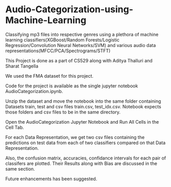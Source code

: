 # Audio-Categorization-using-Machine-Learning
Classifying mp3 files into respective genres using a plethora of machine learning classifiers(XGBoost/Random Forests/Logistic Regression/Convolution Neural Networks/SVM) and various audio data representations(MFCC/PCA/Spectrograms/STFT)

This Project is done as a part of CS529 along with Aditya Thalluri and Sharat Tangella

We used the FMA dataset for this project.

Code for the project is available as the single jupyter notebook AudioCategorization.ipynb.

Unzip the dataset and move the notebook into the same folder containing Datasets train, test and csv files train.csv, test_idx.csv. Notebook expects those folders and csv files to be in the same directory.

Open the AudioCategorization Jupyter Notebook and Run All Cells in the Cell Tab.

For each Data Representation, we get two csv files containing the predictions on test data from each of two classifiers compared on that Data Representation.

Also, the confusion matrix, accuracies, confidance intervals for each pair of classifers are plotted. Their Results along with Bias are discussed in the same section.

Future enhancements has been suggested.
